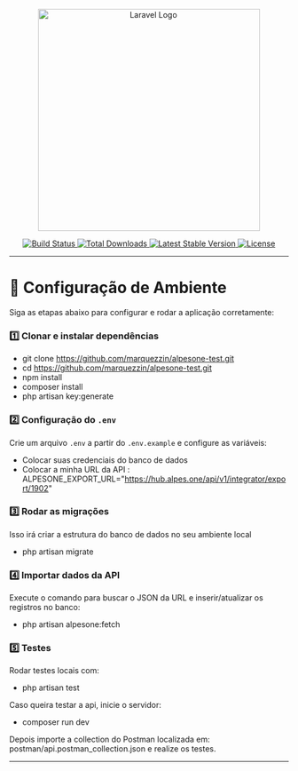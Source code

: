 <p align="center">
  <a href="https://laravel.com" target="_blank">
    <img src="https://raw.githubusercontent.com/laravel/art/master/logo-lockup/5%20SVG/2%20CMYK/1%20Full%20Color/laravel-logolockup-cmyk-red.svg" width="400" alt="Laravel Logo">
  </a>
</p>

<p align="center">
  <a href="https://github.com/laravel/framework/actions">
    <img src="https://github.com/laravel/framework/workflows/tests/badge.svg" alt="Build Status">
  </a>
  <a href="https://packagist.org/packages/laravel/framework">
    <img src="https://img.shields.io/packagist/dt/laravel/framework" alt="Total Downloads">
  </a>
  <a href="https://packagist.org/packages/laravel/framework">
    <img src="https://img.shields.io/packagist/v/laravel/framework" alt="Latest Stable Version">
  </a>
  <a href="https://packagist.org/packages/laravel/framework">
    <img src="https://img.shields.io/packagist/l/laravel/framework" alt="License">
  </a>
</p>

---

# 🚀 Configuração de Ambiente

Siga as etapas abaixo para configurar e rodar a aplicação corretamente:

### 1️⃣ Clonar e instalar dependências
- git clone https://github.com/marquezzin/alpesone-test.git
- cd https://github.com/marquezzin/alpesone-test.git
- npm install
- composer install
- php artisan key:generate

### 2️⃣ Configuração do `.env`
Crie um arquivo `.env` a partir do `.env.example` e configure as variáveis:

- Colocar suas credenciais do banco de dados  
- Colocar a minha URL da API :  
ALPESONE_EXPORT_URL="https://hub.alpes.one/api/v1/integrator/export/1902"

### 3️⃣ Rodar as migrações
Isso irá criar a estrutura do banco de dados no seu ambiente local
- php artisan migrate


### 4️⃣ Importar dados da API
Execute o comando para buscar o JSON da URL e inserir/atualizar os registros no banco:
- php artisan alpesone:fetch

### 5️⃣ Testes
Rodar testes locais com:
- php artisan test

Caso queira testar a api, inicie o servidor:
- composer run dev

Depois importe a collection do Postman localizada em:
postman/api.postman_collection.json
e realize os testes.

---

